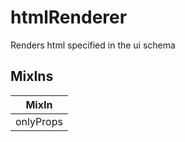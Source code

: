 # htmlRenderer

Renders html specified in the ui schema

## MixIns

<!-- @vuese:htmlRenderer:mixIns:start -->
|MixIn|
|---|
|onlyProps|

<!-- @vuese:htmlRenderer:mixIns:end -->


